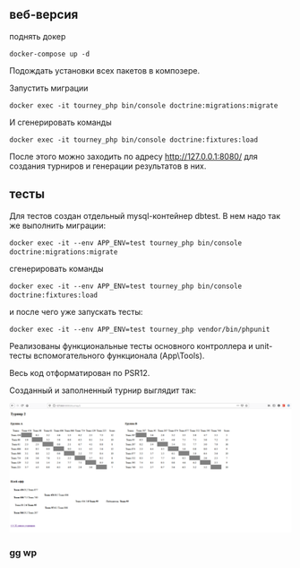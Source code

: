 ## веб-версия

поднять докер
```
docker-compose up -d
```

Подождать установки всех пакетов в композере.

Запустить миграции
```
docker exec -it tourney_php bin/console doctrine:migrations:migrate
```

И сгенерировать команды

```
docker exec -it tourney_php bin/console doctrine:fixtures:load
```

После этого можно заходить по адресу http://127.0.0.1:8080/ для создания турниров и генерации результатов в них.

## тесты

Для тестов создан отдельный mysql-контейнер dbtest. В нем надо так же выполнить миграции:

```
docker exec -it --env APP_ENV=test tourney_php bin/console doctrine:migrations:migrate
```

сгенерировать команды

```
docker exec -it --env APP_ENV=test tourney_php bin/console doctrine:fixtures:load
```

и после чего уже запускать тесты:

```
docker exec -it --env APP_ENV=test tourney_php vendor/bin/phpunit
```

Реализованы функциональные тесты основного контроллера и unit-тесты вспомогательного функционала (App\Tools).

Весь код отформатирован по PSR12.

Созданный и заполненный турнир выглядит так:

![img_1.png](img_1.png)

### gg wp
